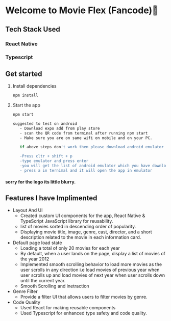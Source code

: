 # Welcome to Movie Flex (Fancode)👋

## Tech Stack Used
   ### React Native
   ### Typescript
   
## Get started

1. Install dependencies

   ```bash
   npm install
   ```

2. Start the app

   ```bash
   npm start

   suggested to test on android
      - Download expo add from play store
      - scan the QR code from terminal after running npm start
      - Make sure you are on same wifi on mobile and on your PC.

      if above steps don't work then please download android emulator in vs code from extensions and follow below steps

      -Press cltr + shift + p
      -type emulator and press enter
      -you will get the list of android emulator which you have download from extension click on that
      - press a in ternimal and it will open the app in emulator
   ```
#### sorry for the logo its little blurry.  

## Features I have Implimented   
   - Layout And UI
      - Created custom UI components for the app, React Native & TypeScript JavaScript library for reusability.
      - list of movies sorted in descending order of popularity.
      - Displaying movie title, image, genre, cast, director, and a short description related to the movie in each information card.
   - Default page load state
      - Loading a total of only 20 movies for each year
      - By default, when a user lands on the page, display a list of movies of the year 2012
      - Implemented smooth scrolling behavior to load more movies as the user scrolls in any direction i.e load movies of previous year when user scrolls up and load               movies of next year when user scrolls down until the current year.
      - Smooth Scrolling and inetraction
   - Genre Filter
      - Provide a filter UI that allows users to filter movies by genre.
   - Code Quality
       - Used React for making reusable components
       - Used Typescript for enhanced type safety and code quality.
